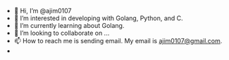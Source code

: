 - 👋 Hi, I’m @ajim0107
- 👀 I’m interested in developing with Golang, Python, and C.
- 🌱 I’m currently learning about Golang.
- 💞️ I’m looking to collaborate on ...
- 📫 How to reach me is sending email. My email is ajim0107@gmail.com.
- 

<!---
ajim0107/ajim0107 is a ✨ special ✨ repository because its `README.md` (this file) appears on your GitHub profile.
You can click the Preview link to take a look at your changes.
--->

